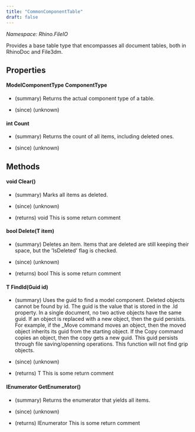 ```yaml
---
title: "CommonComponentTable"
draft: false
---
```


*Namespace: Rhino.FileIO*

   Provides a base table type that encompasses all document tables, both in RhinoDoc and File3dm.
   
## Properties
#### ModelComponentType ComponentType
- (summary) 
     Returns the actual component type of a table.
     
- (since) (unknown)
#### int Count
- (summary) 
     Returns the count of all items, including deleted ones.
     
- (since) (unknown)
## Methods
#### void Clear()
- (summary) 
     Marks all items as deleted.
     
- (since) (unknown)
- (returns) void This is some return comment
#### bool Delete(T item)
- (summary) 
     Deletes an item. Items that are deleted are still keeping their space, but the 'IsDeleted' flag is checked.
     
- (since) (unknown)
- (returns) bool This is some return comment
#### T FindId(Guid id)
- (summary) 
     Uses the guid to find a model component. Deleted objects cannot be found by id.
     The guid is the value that is stored in the .Id property.
     In a single document, no two active objects have the same guid. If an object is
     replaced with a new object, then the guid  persists. For example, if the _Move command
     moves an object, then the moved object inherits its guid from the starting object.
     If the Copy command copies an object, then the copy gets a new guid. This guid persists
     through file saving/openning operations. This function will not find grip objects.
     
- (since) (unknown)
- (returns) T This is some return comment
#### IEnumerator<T> GetEnumerator()
- (summary) 
     Returns the enumerator that yields all items.
     
- (since) (unknown)
- (returns) IEnumerator<T> This is some return comment
